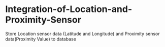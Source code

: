 # Integration-of-Location-and-Proximity-Sensor
Store Location sensor data (Latitude and Longitude) and Proximity sensor data(Proximity Value) to database
